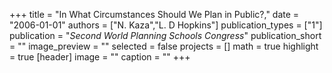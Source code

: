 +++
title = "In What Circumstances Should We Plan in Public?,"
date = "2006-01-01"
authors = ["N. Kaza","L. D Hopkins"]
publication_types = ["1"]
publication = "_Second World Planning Schools Congress_"
publication_short = ""
image_preview = ""
selected = false
projects = []
math = true
highlight = true
[header]
image = ""
caption = ""
+++

